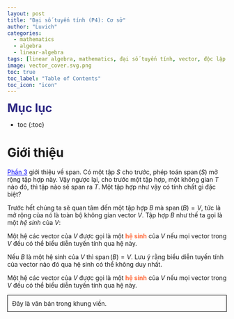 ```yaml
---
layout: post
title: "Đại số tuyến tính (P4): Cơ sở"
author: "Luvich"
categories: 
  - mathematics
  - algebra
  - linear-algebra
tags: [linear algebra, mathematics, đại số tuyến tính, vector, độc lập tuyến tính,linear independent, cơ sở, basic, bases, span, linear span, linear hull]
image: vector_cover.svg.png
toc: true
toc_label: "Table of Contents"
toc_icon: "icon"
---
```


<span style="font-size: 20pt; font-weight: bold; color: #2F2A85;">Mục lục</span>

* toc
{:toc}


# Giới thiệu
<a href="https://luvich.github.io/linear-algebra-p3-span" style="color: blue;">Phần 3</a> giới thiệu về span. Có một tập $S$ cho trước, phép toán $\operatorname{span}(S)$ mở rộng tập hợp này. Vậy ngược lại, cho trước một tập hợp, một không gian $T$ nào đó, thì tập nào sẽ span ra $T$. Một tập hợp như vậy có tính chất gì đặc biệt?

Trước hết chúng ta sẽ quan tâm đến một tập hợp $B$ mà $\operatorname{span}(B) = V$, tức là mở rộng của nó là toàn bộ không gian vector $V$. Tập hợp $B$ như thế ta gọi là một *hệ sinh* của $V$:

Một hệ các vector của $V$ được gọi là một <span style="font-weight: bold; color: #FF6E40;">hệ sinh</span> của $V$ nếu mọi vector trong $V$ đều có thể biểu diễn tuyến tính qua hệ này.

Nếu $B$ là một hệ sinh của $V$ thì $\operatorname{span}(B)=V$. Lưu ý rằng biểu diễn tuyến tính của vector nào đó qua hệ sinh có thể không duy nhất.

Một hệ các vector của $V$ được gọi là một <span style="font-weight: bold; color: #FF6E40;">hệ sinh</span> của $V$ nếu mọi vector trong $V$ đều có thể biểu diễn tuyến tính qua hệ này.

<div style="border: 1px solid black; padding: 10px;">
  Đây là văn bản trong khung viền.
</div>
